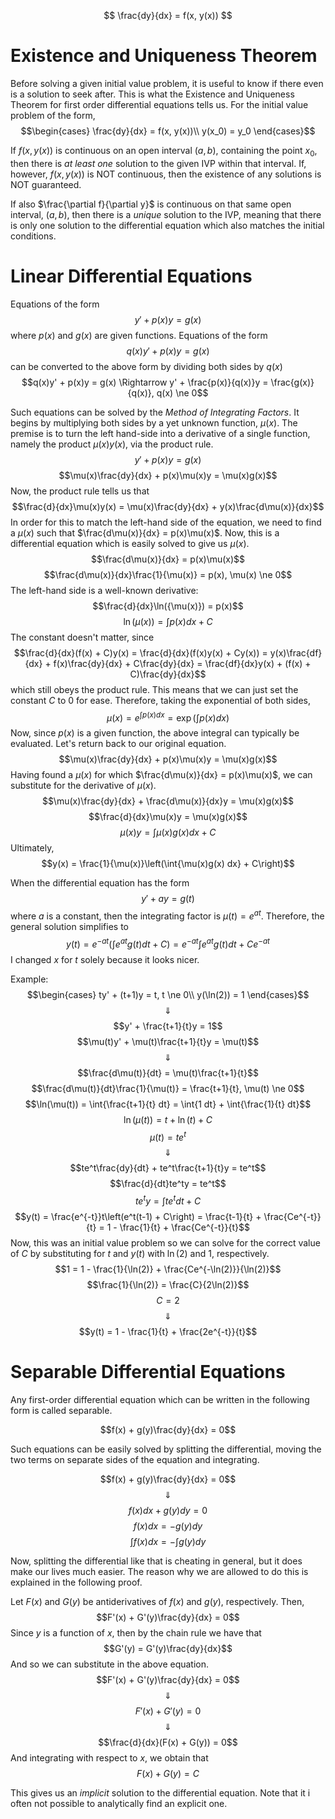 $$ \frac{dy}{dx} = f(x, y(x)) $$
# Existence and Uniqueness Theorem
Before solving a given initial value problem, it is useful to know if there even is a solution to seek after. This is what the Existence and Uniqueness Theorem for first order differential equations tells us. For the initial value problem of the form,
$$\begin{cases}
\frac{dy}{dx} = f(x, y(x))\\
y(x_0) = y_0
\end{cases}$$

If $f(x, y(x))$ is continuous on an open interval $(a,b)$, containing the point $x_0$, then there is *at least one* solution to the given IVP within that interval. If, however, $f(x, y(x))$ is NOT continuous, then the existence of any solutions is NOT guaranteed.

If also $\frac{\partial f}{\partial y}$ is continuous on that same open interval, $(a, b)$, then there is a *unique* solution to the IVP, meaning that there is only one solution to the differential equation which also matches the initial conditions.

# Linear Differential Equations

Equations of the form
$$y' + p(x)y = g(x)$$
where $p(x)$ and $g(x)$ are given functions. Equations of the form $$q(x)y' + p(x)y = g(x)$$ can be converted to the above form by dividing both sides by
$q(x)$
$$q(x)y' + p(x)y = g(x) \Rightarrow y' + \frac{p(x)}{q(x)}y = \frac{g(x)}{q(x)}, q(x) \ne 0$$
	
Such equations can be solved by the *Method of Integrating Factors*. It begins by multiplying both sides by a yet unknown function, $\mu(x)$. The premise is to turn the left hand-side into a derivative of a single function, namely the product $\mu(x)y(x$), via the product rule.
$$y' + p(x)y = g(x)$$
$$\mu(x)\frac{dy}{dx} + p(x)\mu(x)y = \mu(x)g(x)$$
Now, the product rule tells us that
$$\frac{d}{dx}\mu(x)y(x) = \mu(x)\frac{dy}{dx} + y(x)\frac{d\mu(x)}{dx}$$
In order for this to match the left-hand side of the equation, we need to find a $\mu(x)$ such that $\frac{d\mu(x)}{dx} = p(x)\mu(x)$. Now, this is a differential equation which is easily solved to give us $\mu(x)$.
$$\frac{d\mu(x)}{dx} = p(x)\mu(x)$$
$$\frac{d\mu(x)}{dx}\frac{1}{\mu(x)} = p(x), \mu(x) \ne 0$$
The left-hand side is a well-known derivative:
$$\frac{d}{dx}\ln({\mu(x)}) = p(x)$$
$$\ln(\mu(x)) = \int{p(x) dx} + C$$
The constant doesn't matter, since
$$\frac{d}{dx}(f(x) + C)y(x) = \frac{d}{dx}(f(x)y(x) + Cy(x)) = y(x)\frac{df}{dx} + f(x)\frac{dy}{dx} + C\frac{dy}{dx} = \frac{df}{dx}y(x) + (f(x) + C)\frac{dy}{dx}$$
which still obeys the product rule. This means that we can just set the constant $C$ to 0 for ease. Therefore, taking the exponential of both sides,
$$\mu(x) = e^{\int{p(x) dx}} = \exp\left(\int{p(x) dx}\right)$$
Now, since $p(x)$ is a given function, the above integral can typically be evaluated.
Let's return back to our original equation.
$$\mu(x)\frac{dy}{dx} + p(x)\mu(x)y = \mu(x)g(x)$$
Having found a $\mu(x)$ for which $\frac{d\mu(x)}{dx} = p(x)\mu(x)$, we can substitute for the derivative of $\mu(x)$.
$$\mu(x)\frac{dy}{dx} + \frac{d\mu(x)}{dx}y = \mu(x)g(x)$$
$$\frac{d}{dx}\mu(x)y = \mu(x)g(x)$$
$$\mu(x)y = \int{\mu(x)g(x) dx} + C$$
Ultimately,
$$y(x) = \frac{1}{\mu(x)}\left(\int{\mu(x)g(x) dx} + C\right)$$
	
When the differential equation has the form
$$y' + ay = g(t)$$
where $a$ is a constant, then the integrating factor is $\mu(t) = e^{at}$. Therefore, the general solution simplifies to
$$y(t) = e^{-at}\left(\int{e^{at}g(t) dt} + C\right) = e^{-at}\int{e^{at}g(t) dt} + Ce^{-at}$$
I changed $x$ for $t$ solely because it looks nicer.

Example:
$$\begin{cases}
ty' + (t+1)y = t, t \ne 0\\
y(\ln(2)) = 1
\end{cases}$$
$$\Downarrow$$
$$y' + \frac{t+1}{t}y = 1$$
$$\mu(t)y' + \mu(t)\frac{t+1}{t}y = \mu(t)$$
$$\Downarrow$$
$$\frac{d\mu(t)}{dt} = \mu(t)\frac{t+1}{t}$$
$$\frac{d\mu(t)}{dt}\frac{1}{\mu(t)} = \frac{t+1}{t}, \mu(t) \ne 0$$
$$\ln(\mu(t)) = \int{\frac{t+1}{t} dt} = \int{1 dt} + \int{\frac{1}{t} dt}$$
$$\ln(\mu(t)) = t + \ln(t) + C$$
$$\mu(t) = te^t$$
$$\Downarrow$$
$$te^t\frac{dy}{dt} + te^t\frac{t+1}{t}y = te^t$$
$$\frac{d}{dt}te^ty = te^t$$
$$te^ty = \int{te^t dt} + C$$
$$y(t) = \frac{e^{-t}}t\left(e^t(t-1) + C\right) = \frac{t-1}{t} + \frac{Ce^{-t}}{t} = 1 - \frac{1}{t} + \frac{Ce^{-t}}{t}$$
Now, this was an initial value problem so we can solve for the correct value of $C$ by substituting for $t$ and $y(t)$ with $\ln(2)$ and $1$, respectively.
$$1 = 1 - \frac{1}{\ln(2)} + \frac{Ce^{-\ln(2)}}{\ln(2)}$$
$$\frac{1}{\ln(2)} = \frac{C}{2\ln(2)}$$
$$C = 2$$
$$\Downarrow$$
$$y(t) = 1 - \frac{1}{t} + \frac{2e^{-t}}{t}$$

# Separable Differential Equations
Any first-order differential equation which can be written in the following form is called separable.

$$f(x) + g(y)\frac{dy}{dx} = 0$$

Such equations can be easily solved by splitting the differential, moving the two terms on separate sides of the equation and integrating.

$$f(x) + g(y)\frac{dy}{dx} = 0$$
$$\Downarrow$$
$$f(x)dx + g(y)dy = 0$$
$$f(x)dx = -g(y)dy$$
$$\int{f(x) dx} = -\int{g(y) dy}$$

Now, splitting the differential like that is cheating in general, but it does make our lives much easier. The reason why we are allowed to do this is explained in the following proof.

Let $F(x)$ and $G(y)$ be antiderivatives of $f(x)$ and $g(y)$, respectively. Then,
$$F'(x) + G'(y)\frac{dy}{dx} = 0$$
Since $y$ is a function of $x$, then by the chain rule we have that
$$G'(y) = G'(y)\frac{dy}{dx}$$
And so we can substitute in the above equation.
$$F'(x) + G'(y)\frac{dy}{dx} = 0$$
$$\Downarrow$$
$$F'(x) + G'(y) = 0$$
$$\Downarrow$$
$$\frac{d}{dx}(F(x) + G(y)) = 0$$
And integrating with respect to $x$, we obtain that
$$F(x) + G(y) = C$$

This gives us an *implicit* solution to the differential equation. Note that it i often not possible to analytically find an explicit one.